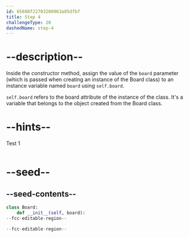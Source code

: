```yaml
---
id: 65688f22703200963a85dfb7
title: Step 4
challengeType: 20
dashedName: step-4
---
```


# --description--

Inside the constructor method, assign the value of the `board` parameter (which is passed when creating an instance of the Board class) to an instance variable named `board` using `self.board`.

`self.board` refers to the board attribute of the instance of the class. It's a variable that belongs to the object created from the Board class.

# --hints--

Test 1

```js

```

# --seed--

## --seed-contents--

```py
class Board:
    def __init__(self, board):
--fcc-editable-region--

--fcc-editable-region--
```
